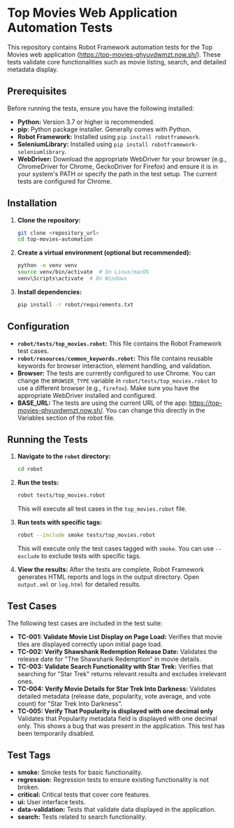 # Top Movies Web Application Automation Tests

This repository contains Robot Framework automation tests for the Top Movies web application (https://top-movies-qhyuvdwmzt.now.sh/).  These tests validate core functionalities such as movie listing, search, and detailed metadata display.

## Prerequisites

Before running the tests, ensure you have the following installed:

*   **Python:** Version 3.7 or higher is recommended.
*   **pip:** Python package installer.  Generally comes with Python.
*   **Robot Framework:**  Installed using `pip install robotframework`.
*   **SeleniumLibrary:** Installed using `pip install robotframework-seleniumlibrary`.
*   **WebDriver:** Download the appropriate WebDriver for your browser (e.g., ChromeDriver for Chrome, GeckoDriver for Firefox) and ensure it is in your system's PATH or specify the path in the test setup.  The current tests are configured for Chrome.

## Installation

1.  **Clone the repository:**

    ```bash
    git clone <repository_url>
    cd top-movies-automation
    ```

2.  **Create a virtual environment (optional but recommended):**

    ```bash
    python -m venv venv
    source venv/bin/activate  # On Linux/macOS
    venv\Scripts\activate  # On Windows
    ```

3.  **Install dependencies:**

    ```bash
    pip install -r robot/requirements.txt
    ```

## Configuration

*   **`robot/tests/top_movies.robot`:** This file contains the Robot Framework test cases.
*   **`robot/resources/common_keywords.robot`:** This file contains reusable keywords for browser interaction, element handling, and validation.
*   **Browser:** The tests are currently configured to use Chrome.  You can change the `BROWSER_TYPE` variable in `robot/tests/top_movies.robot` to use a different browser (e.g., `firefox`).  Make sure you have the appropriate WebDriver installed and configured.
*   **BASE_URL:** The tests are using the current URL of the app: https://top-movies-qhyuvdwmzt.now.sh/. You can change this directly in the Variables section of the robot file.

## Running the Tests

1.  **Navigate to the `robot` directory:**

    ```bash
    cd robot
    ```

2.  **Run the tests:**

    ```bash
    robot tests/top_movies.robot
    ```

    This will execute all test cases in the `top_movies.robot` file.

3.  **Run tests with specific tags:**

    ```bash
    robot --include smoke tests/top_movies.robot
    ```

    This will execute only the test cases tagged with `smoke`.  You can use `--exclude` to exclude tests with specific tags.

4.  **View the results:**  After the tests are complete, Robot Framework generates HTML reports and logs in the output directory.  Open `output.xml` or `log.html` for detailed results.

## Test Cases

The following test cases are included in the test suite:

*   **TC-001: Validate Movie List Display on Page Load:**  Verifies that movie tiles are displayed correctly upon initial page load.
*   **TC-002: Verify Shawshank Redemption Release Date:**  Validates the release date for "The Shawshank Redemption" in movie details.
*   **TC-003: Validate Search Functionality with Star Trek:** Verifies that searching for "Star Trek" returns relevant results and excludes irrelevant ones.
*   **TC-004: Verify Movie Details for Star Trek Into Darkness:** Validates detailed metadata (release date, popularity, vote average, and vote count) for "Star Trek Into Darkness".
*   **TC-005: Verify That Popularity is displayed with one decimal only** Validates that Popularity metadata field is displayed with one decimal only. This shows a bug that was present in the application. This test has been temporarily disabled.

## Test Tags

*   **smoke:** Smoke tests for basic functionality.
*   **regression:** Regression tests to ensure existing functionality is not broken.
*   **critical:** Critical tests that cover core features.
*   **ui:** User interface tests.
*   **data-validation:** Tests that validate data displayed in the application.
*   **search:** Tests related to search functionality.

